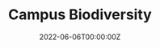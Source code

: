 ---
title: "Campus Biodiversity"  # Add a page title.
summary: "PEASE Lab's effort to document biodiversity on SIU's campus"  # Add a page description.
date: "2022-06-06T00:00:00Z"  # Add today's date.
type: "widget_page"  # Page type is a Widget Page
---